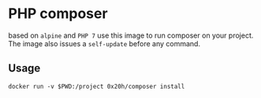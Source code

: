 # PHP composer

based on `alpine` and `PHP 7` use this image to run composer on your project.
The image also issues a `self-update` before any command.

## Usage
```
docker run -v $PWD:/project 0x20h/composer install
```
